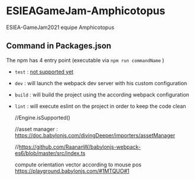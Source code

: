 # ESIEAGameJam-Amphicotopus
ESIEA-GameJam2021 equipe Amphicotopus

## Command in Packages.json
The npm has 4 entry point (executable via `npm run commandName` )
- `test` : [not supported yet](https://www.youtube.com/watch?v=Qaks25zJlcw)
- `dev` : will launch the webpack dev server with his custom configuration
- `build` : will build the project using the according webpack configuration
- `lint` : will execute eslint on the project in order to keep the code clean

    //Engine.isSupported()

    //asset manager : https://doc.babylonjs.com/divingDeeper/importers/assetManager

    //https://github.com/RaananW/babylonjs-webpack-es6/blob/master/src/index.ts


    compute orientation vector according to mouse pos
    https://playground.babylonjs.com/#1MTQUO#1